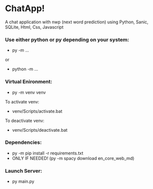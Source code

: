 # ChatApp!
A chat application with nwp (next word prediction) using Python, Sanic, SQLite, Html, Css, Javascript

### Use either python or py depending on your system:
- py -m ...

or

- python -m ...

### Virtual Enironment:
- py -m venv venv

To activate venv:
- venv/Scripts/activate.bat

To deactivate venv:
- venv/Scripts/deactivate.bat

### Dependencies:
- py -m pip install -r requirements.txt
- ONLY IF NEEDED! (py -m spacy download en_core_web_md)

### Launch Server:
- py main.py
